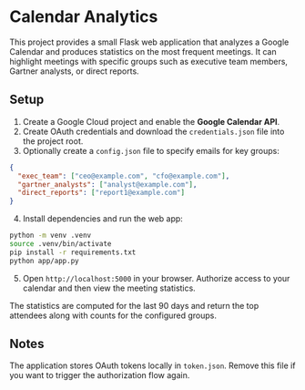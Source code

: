 # Calendar Analytics

This project provides a small Flask web application that analyzes a Google Calendar and
produces statistics on the most frequent meetings. It can highlight meetings with
specific groups such as executive team members, Gartner analysts, or direct reports.

## Setup

1. Create a Google Cloud project and enable the **Google Calendar API**.
2. Create OAuth credentials and download the `credentials.json` file into the project
   root.
3. Optionally create a `config.json` file to specify emails for key groups:

```json
{
  "exec_team": ["ceo@example.com", "cfo@example.com"],
  "gartner_analysts": ["analyst@example.com"],
  "direct_reports": ["report1@example.com"]
}
```

4. Install dependencies and run the web app:

```bash
python -m venv .venv
source .venv/bin/activate
pip install -r requirements.txt
python app/app.py
```

5. Open `http://localhost:5000` in your browser. Authorize access to your calendar and
   then view the meeting statistics.

The statistics are computed for the last 90 days and return the top attendees along with
counts for the configured groups.

## Notes

The application stores OAuth tokens locally in `token.json`. Remove this file if you
want to trigger the authorization flow again.
